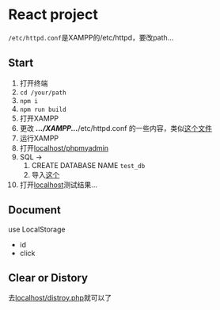# React project
`/etc/httpd.conf`是XAMPP的/etc/httpd，要改path...

## Start
1. 打开终端
2. `cd /your/path`
3. `npm i`
4. `npm run build`
5. 打开XAMPP
6. 更改 ___.../XAMPP...___/etc/httpd.conf 的一些内容，类似[这个文件](etc/httpd.conf)
7. 运行XAMPP
8. 打开[localhost/phpmyadmin](http://localhost/phpmyadmin/)
9. SQL ->
   1. CREATE DATABASE NAME `test_db`
   2. 导入[这个](etc/db.sql)
10. 打开[localhost](http://localhost)测试结果...

## Document
use LocalStorage
- id
- click

## Clear or Distory
去[localhost/distroy.php](http://localhost/distroy.php)就可以了
